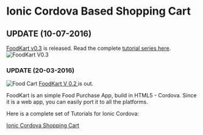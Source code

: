 # Ionic Cordova Based Shopping Cart 

## UPDATE (10-07-2016)
[FoodKart v0.3](https://github.com/arjunsk/ionic-firebase-shopping-cart) is released. Read the complete [tutorial series here](http://www.arjunsk.com/tag/firebase/). 
![FoodKart V0.3 ](https://raw.githubusercontent.com/arjunsk/ionic-firebase-shopping-cart/master/fk-latest.png)

### UPDATE (20-03-2016)
![Food Cart ](https://raw.githubusercontent.com/arjunsk/ionic-shopping-cart-2/master/%23SCREEN_SHOT/screen.png)
[FoodKart V 0.2 ](https://github.com/arjunsk/shopping-cart)  is out.

FoodKart is an simple Food Purchase App, build in HTML5 - Cordova. Since it is a web app, you can easily port it to all the platforms.

Here is a complete set of Tutorials for Ionic Cordova:

[Ionic Cordova Shopping Cart ](http://www.arjunsk.com/html5/how-to-build-html5-app-using-ionic-cordova-part-4)




